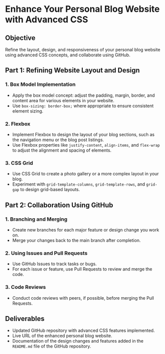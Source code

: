 
# Enhance Your Personal Blog Website with Advanced CSS

## Objective
Refine the layout, design, and responsiveness of your personal blog website using advanced CSS concepts, and collaborate using GitHub.

## Part 1: Refining Website Layout and Design

### 1. Box Model Implementation
- Apply the box model concept: adjust the padding, margin, border, and content area for various elements in your website.
- Use `box-sizing: border-box;` where appropriate to ensure consistent element sizing.

### 2. Flexbox
- Implement Flexbox to design the layout of your blog sections, such as the navigation menu or the blog post listings.
- Use Flexbox properties like `justify-content`, `align-items`, and `flex-wrap` to adjust the alignment and spacing of elements.

### 3. CSS Grid
- Use CSS Grid to create a photo gallery or a more complex layout in your blog.
- Experiment with `grid-template-columns`, `grid-template-rows`, and `grid-gap` to design grid-based layouts.

## Part 2: Collaboration Using GitHub

### 1. Branching and Merging
- Create new branches for each major feature or design change you work on.
- Merge your changes back to the main branch after completion.

### 2. Using Issues and Pull Requests
- Use GitHub Issues to track tasks or bugs.
- For each issue or feature, use Pull Requests to review and merge the code.

### 3. Code Reviews
- Conduct code reviews with peers, if possible, before merging the Pull Requests.

## Deliverables

- Updated GitHub repository with advanced CSS features implemented.
- Live URL of the enhanced personal blog website.
- Documentation of the design changes and features added in the `README.md` file of the GitHub repository.
